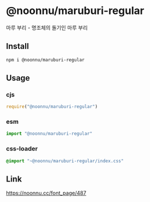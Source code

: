 # @noonnu/maruburi-regular
마루 부리 - 명조체의 돌기인 마루 부리

## Install
```sh
npm i @noonnu/maruburi-regular
```
## Usage
### cjs
```js
require("@noonnu/maruburi-regular")
```
### esm
```js
import "@noonnu/maruburi-regular"
```
### css-loader
```css
@import "~@noonnu/maruburi-regular/index.css"
```

## Link
https://noonnu.cc/font_page/487